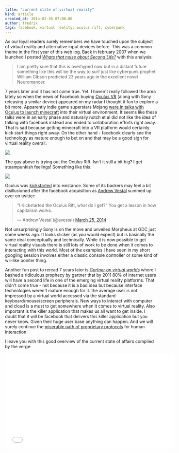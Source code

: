 ```yaml
---
title: "current state of virtual reality"
kind: article
created_at: 2014-03-30 07:00:00
author: fredrik
tags: facebook, virtual reality, oculus rift, cyberpunk
---
```


As our loyal readers surely remembers we have touched upon the subject of virtual reality and alternative input devices before. This was a common theme in the first year of this web log. Back in february 2007 when we launched I posted [*Whats that noise about Second Life?*](/2007/02/whats-that-noise-about-second-life.html) with this analysis:

> I am pretty sure that this is overhyped now but in a distant future something like this will be the way to surf just 
> like cyberpunk prophet William Gibson predicted 23 years ago in the excellent novel Neuromancer.

7 years later and it has not come true. Yet. I haven't really followed the area lately so when the news of Facebook buying [Oculus VR](http://www.oculusvr.com/) (along with Sony releasing a similar device) appeared on my radar I thought it fun to explore a bit more. Apparently indie game superstars Mojang [were in talks with Oculus to launch minecraft](http://notch.net/2014/03/virtual-reality-is-going-to-change-the-world/) into their virtual environment. It seems like these talks were in an early phase and naturally notch et al did not like the idea of talking with facebook instead and ended to collaboration efforts right away. That is sad because getting minecraft into a VR platform would certainly kick start things right away. On the other hand - facebook clearly see the technology as mature enough to bet on and that may be a good sign for virtual reality overall. 

![](https://farm6.staticflickr.com/5536/10187117474_ee7e0e8bbd_c.jpg)

The guy above is trying out the Oculus Rift. Isn't it still a bit big? I get steampunkish feelings! Something like this:

![](https://farm5.staticflickr.com/4154/4989019868_d23e79b65c_z.jpg)

Oculus was [kickstarted](https://www.kickstarter.com/) into existance. Some of its backers may feel a bit disillusioned after the facebook acquisition as [Andrew Vestal](https://twitter.com/avestal) summed up over on twitter:

<blockquote class="twitter-tweet" lang="en"><p>&quot;I Kickstarted the Oculus Rift, what do I get?&quot; You get a lesson in how capitalism works.</p>&mdash; Andrew Vestal (@avestal) <a href="https://twitter.com/avestal/statuses/448603100387872768">March 25, 2014</a></blockquote>
<script async src="//platform.twitter.com/widgets.js" charset="utf-8"></script>

Not unsurprisingly Sony is on the move and unveiled Morpheus at GDC just some weeks ago. It looks slicker (as you would expect) but is basically the same deal conceptually and technically. While it is now possible to get virtual reality visuals there is still lots of work to be done when it comes to interacting with this world. Most of the examples I have seen in my short googling session involves either a classic console controller or some kind of wii-like pointer thing.

Another fun post to reread 7 years later is [*Gartner on virtual worlds*](/2007/04/gartner-on-virtual-worlds.html) where I bashed a ridiculous prophecy by gartner that by 2011 80% of internet users will have a second life in one of the emerging virtual reality platforms. That didn't come true - not because it is a bad idea but because interface technologies weren't mature enough for it. the average user is not impressed by a virtual world accessed via the standard keyboard/mouse/screen peripherals. New ways to interact with computer and cloud is a must to get somewhere when it comes to virtual reality. Also important is the killer application that makes us all want to get inside. I doubt that it will be facebook that delivers this killer application but you never know. Given their huge user base anything can happen. And we will surely continue the [miserable path of proprietary protocols](/2013/08/freedom.html) for human interaction.

I leave you with this good overview of the current state of affairs compiled by the verge:

<iframe width="560" height="315" src="//www.youtube.com/embed/ZZDizTLX3Rc" frameborder="0" allowfullscreen></iframe>
